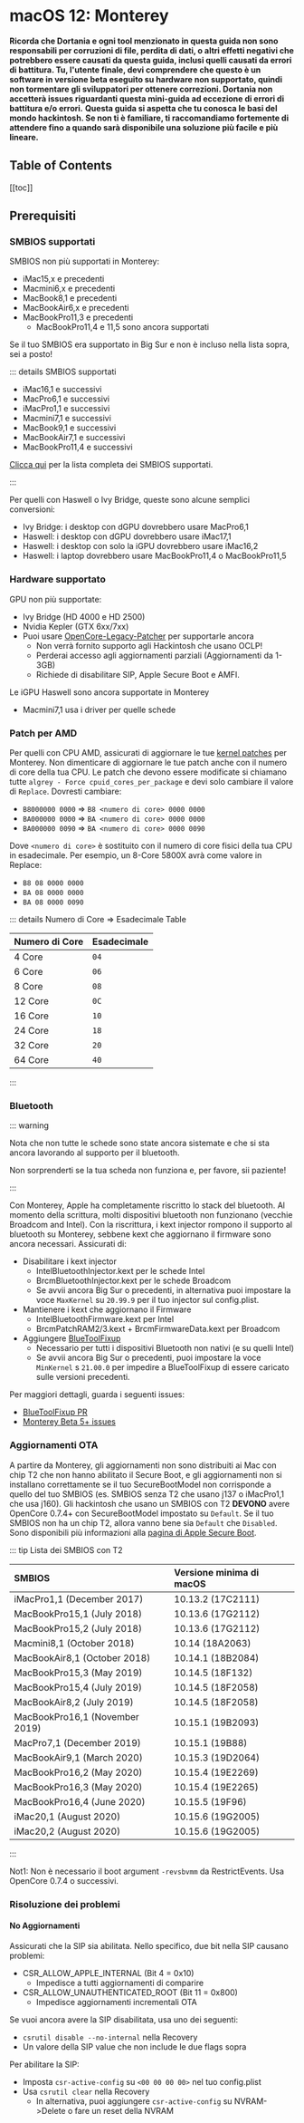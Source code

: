 # macOS 12: Monterey

**Ricorda che Dortania e ogni tool menzionato in questa guida non sono responsabili per corruzioni di file, perdita di dati, o altri effetti negativi che potrebbero essere causati da questa guida, inclusi quelli causati da errori di battitura. Tu, l'utente finale, devi comprendere che questo è un software in versione beta eseguito su hardware non supportato, quindi non tormentare gli sviluppatori per ottenere correzioni. Dortania non accetterà issues riguardanti questa mini-guida ad eccezione di errori di battitura e/o errori.**
**Questa guida si aspetta che tu conosca le basi del mondo hackintosh. Se non ti è familiare, ti raccomandiamo fortemente di attendere fino a quando sarà disponibile una soluzione più facile e più lineare.**

## Table of Contents

[[toc]]

## Prerequisiti

### SMBIOS supportati

SMBIOS non più supportati in Monterey:

* iMac15,x e precedenti
* Macmini6,x e precedenti
* MacBook8,1 e precedenti
* MacBookAir6,x e precedenti
* MacBookPro11,3 e precedenti
  * MacBookPro11,4 e 11,5 sono ancora supportati

Se il tuo SMBIOS era supportato in Big Sur e non è incluso nella lista sopra, sei a posto!

::: details SMBIOS supportati

* iMac16,1 e successivi
* MacPro6,1 e successivi
* iMacPro1,1 e successivi
* Macmini7,1 e successivi
* MacBook9,1 e successivi
* MacBookAir7,1 e successivi
* MacBookPro11,4 e successivi

[Clicca qui](./smbios-support.md) per la lista completa dei SMBIOS supportati.

:::

Per quelli con Haswell o Ivy Bridge, queste sono alcune semplici conversioni:

* Ivy Bridge: i desktop con dGPU dovrebbero usare MacPro6,1
* Haswell: i desktop con dGPU dovrebbero usare iMac17,1
* Haswell: i desktop con solo la iGPU dovrebbero usare iMac16,2
* Haswell: i laptop dovrebbero usare MacBookPro11,4 o MacBookPro11,5

### Hardware supportato

GPU non più supportate:

* Ivy Bridge (HD 4000 e HD 2500)
* Nvidia Kepler (GTX 6xx/7xx)
* Puoi usare [OpenCore-Legacy-Patcher](https://github.com/dortania/OpenCore-Legacy-Patcher/) per supportarle ancora
  * Non verrà fornito supporto agli Hackintosh che usano OCLP!
  * Perderai accesso agli aggiornamenti parziali (Aggiornamenti da 1-3GB)
  * Richiede di disabilitare SIP, Apple Secure Boot e AMFI.

Le iGPU Haswell sono ancora supportate in Monterey

* Macmini7,1 usa i driver per quelle schede

### Patch per AMD

Per quelli con CPU AMD, assicurati di aggiornare le tue [kernel patches](https://github.com/AMD-OSX/AMD_Vanilla) per Monterey.
Non dimenticare di aggiornare le tue patch anche con il numero di core della tua CPU.
Le patch che devono essere modificate si chiamano tutte `algrey - Force cpuid_cores_per_package` e devi solo cambiare il valore di `Replace`. Dovresti cambiare:

* `B8000000 0000` => `B8 <numero di core> 0000 0000`
* `BA000000 0000` => `BA <numero di core> 0000 0000`
* `BA000000 0090` => `BA <numero di core> 0000 0090`

Dove `<numero di core>` è sostituito con il numero di core fisici della tua CPU in esadecimale. Per esempio, un 8-Core 5800X avrà come valore in Replace:

* `B8 08 0000 0000`
* `BA 08 0000 0000`
* `BA 08 0000 0090`

::: details Numero di Core => Esadecimale Table

| Numero di Core | Esadecimale |
| :--------- | :---------- |
| 4 Core | `04` |
| 6 Core | `06` |
| 8 Core | `08` |
| 12 Core | `0C` |
| 16 Core | `10` |
| 24 Core | `18` |
| 32 Core | `20` |
| 64 Core | `40` |

:::

### Bluetooth

::: warning

Nota che non tutte le schede sono state ancora sistemate e che si sta ancora lavorando al supporto per il bluetooth.

Non sorprenderti se la tua scheda non funziona e, per favore, sii paziente!

:::

Con Monterey, Apple ha completamente riscritto lo stack del bluetooth. Al momento della scrittura, molti dispositivi bluetooth non funzionano (vecchie Broadcom and Intel). Con la riscrittura, i kext injector rompono il supporto al bluetooth su Monterey, sebbene kext che aggiornano il firmware sono ancora necessari. Assicurati di:

* Disabilitare i kext injector
  * IntelBluetoothInjector.kext per le schede Intel
  * BrcmBluetoothInjector.kext per le schede Broadcom
  * Se avvii ancora Big Sur o precedenti, in alternativa puoi impostare la voce `MaxKernel` su `20.99.9` per il tuo injector sul config.plist.
* Mantienere i kext che aggiornano il Firmware
  * IntelBluetoothFirmware.kext per Intel
  * BrcmPatchRAM2/3.kext + BrcmFirmwareData.kext per Broadcom
* Aggiungere [BlueToolFixup](https://github.com/acidanthera/BrcmPatchRAM/releases)
  * Necessario per tutti i dispositivi Bluetooth non nativi (e su quelli Intel)
  * Se avvii ancora Big Sur o precedenti, puoi impostare la voce `MinKernel` s `21.00.0` per impedire a BlueToolFixup di essere caricato sulle versioni precedenti.

Per maggiori dettagli, guarda i seguenti issues:

* [BlueToolFixup PR](https://github.com/acidanthera/BrcmPatchRAM/pull/12)
* [Monterey Beta 5+ issues](https://github.com/acidanthera/bugtracker/issues/1821)

### Aggiornamenti OTA

A partire da Monterey, gli aggiornamenti non sono distribuiti ai Mac con chip T2 che non hanno abilitato il Secure Boot, e gli aggiornamenti non si installano correttamente se il tuo SecureBootModel non corrisponde a quello del tuo SMBIOS (es. SMBIOS senza T2 che usano j137 o iMacPro1,1 che usa j160). Gli hackintosh che usano un SMBIOS con T2 **DEVONO** avere OpenCore 0.7.4+ con SecureBootModel impostato su `Default`. Se il tuo SMBIOS non ha un chip T2, allora vanno bene sia `Default` che `Disabled`. Sono disponibili più informazioni alla [pagina di Apple Secure Boot](https://dortania.github.io/OpenCore-Post-Install/universal/security/applesecureboot.html).

::: tip Lista dei SMBIOS con T2

| SMBIOS                                              | Versione minima di macOS |
| :---                                                | :---                  |
| iMacPro1,1 (December 2017)                          | 10.13.2 (17C2111)     |
| MacBookPro15,1 (July 2018)                          | 10.13.6 (17G2112)     |
| MacBookPro15,2 (July 2018)                          | 10.13.6 (17G2112)     |
| Macmini8,1 (October 2018)                           | 10.14 (18A2063)       |
| MacBookAir8,1 (October 2018)                        | 10.14.1 (18B2084)     |
| MacBookPro15,3 (May 2019)                           | 10.14.5 (18F132)      |
| MacBookPro15,4 (July 2019)                          | 10.14.5 (18F2058)     |
| MacBookAir8,2 (July 2019)                           | 10.14.5 (18F2058)     |
| MacBookPro16,1 (November 2019)                      | 10.15.1 (19B2093)     |
| MacPro7,1 (December 2019)                           | 10.15.1 (19B88)       |
| MacBookAir9,1 (March 2020)                          | 10.15.3 (19D2064)     |
| MacBookPro16,2 (May 2020)                           | 10.15.4 (19E2269)     |
| MacBookPro16,3 (May 2020)                           | 10.15.4 (19E2265)     |
| MacBookPro16,4 (June 2020)                          | 10.15.5 (19F96)       |
| iMac20,1 (August 2020)                              | 10.15.6 (19G2005)     |
| iMac20,2 (August 2020)                              | 10.15.6 (19G2005)     |

:::

Not1: Non è necessario il boot argument `-revsbvmm` da RestrictEvents. Usa OpenCore 0.7.4 o successivi.

### Risoluzione dei problemi

#### No Aggiornamenti

Assicurati che la SIP sia abilitata. Nello specifico, due bit nella SIP causano problemi:

* CSR_ALLOW_APPLE_INTERNAL (Bit 4 = 0x10)
  * Impedisce a tutti aggiornamenti di comparire
* CSR_ALLOW_UNAUTHENTICATED_ROOT (Bit 11 = 0x800)
  * Impedisce aggiornamenti incrementali OTA

Se vuoi ancora avere la SIP disabilitata, usa uno dei seguenti:

* `csrutil disable --no-internal` nella Recovery
* Un valore della SIP value che non include le due flags sopra

Per abilitare la SIP:

* Imposta `csr-active-config` su `<00 00 00 00>` nel tuo config.plist
* Usa `csrutil clear` nella Recovery
  * In alternativa, puoi aggiungere `csr-active-config` su NVRAM->Delete o fare un reset della NVRAM
